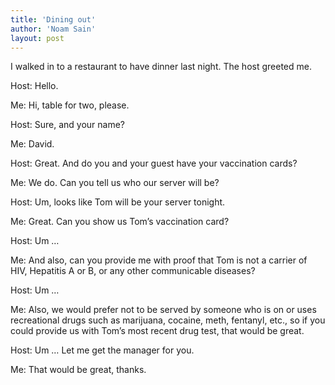```yaml
---
title: 'Dining out'
author: 'Noam Sain'
layout: post
---
```


I walked in to a restaurant to have dinner last night. The host greeted me.

Host: Hello.

Me: Hi, table for two, please.

Host: Sure, and your name?

Me: David.

Host: Great. And do you and your guest have your vaccination cards?

Me: We do. Can you tell us who our server will be?

Host: Um, looks like Tom will be your server tonight.

Me: Great. Can you show us Tom’s vaccination card?

Host: Um …

Me: And also, can you provide me with proof that Tom is not a carrier of HIV, Hepatitis A or B, or any other communicable diseases?

Host: Um …

Me: Also, we would prefer not to be served by someone who is on or uses recreational drugs such as marijuana, cocaine, meth, fentanyl, etc., so if you could provide us with Tom’s most recent drug test, that would be great.

Host: Um … Let me get the manager for you.

Me: That would be great, thanks.